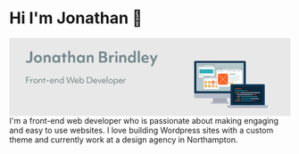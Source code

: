 ### <h1>Hi I'm Jonathan 👋</h1>

  <div>
  <img align="right" src="https://github.com/jonnybrin/Jonnybrin/blob/master/Github_bio_banner.jpg?raw=true">
  </div>

<p style="padding-top:20px;">I'm a front-end web developer who is passionate about making engaging and easy to use websites. I love building Wordpress sites with a custom theme and currently work at a design agency in Northampton.</p>
<!--
**jonnybrin/Jonnybrin** is a ✨ _special_ ✨ repository because its `README.md` (this file) appears on your GitHub profile.

Here are some ideas to get you started:

- 🔭 I’m currently working on ...
- 🌱 I’m currently learning ...
- 👯 I’m looking to collaborate on ...
- 🤔 I’m looking for help with ...
- 💬 Ask me about ...
- 📫 How to reach me: ...
- 😄 Pronouns: ...
- ⚡ Fun fact: ...
-->
